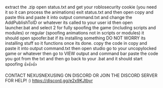 extract the .zip
open status.txt and get your roblosecurity cookie (you need it so it can process the animations)
exit status.txt and then open copy and paste this and paste it into output command.txt and change the AddPublishToID or whatever its called to your user id
then open launcher.bat and select 2 for fully spoofing the game (including scripts and modules) or regular (spoofing animations not in scripts or modules)
it should open spoofer.bat if its installing something DO NOT WORRY its installing stuff so it functions once its done.
copy the code in copy and paste it into output command.txt then open studio go to your uncopylocked game or whatever then go to VIEW output and command bar paste the code you got from the txt and then go back to your .bat and it should start spoofing 👍👍👍



CONTACT NEXUSNEXUSING ON DISCORD OR JOIN THE DISCORD SERVER FOR HELP! :) https://discord.gg/e2x9KJtbyr
